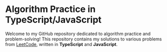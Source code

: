 # Algorithm Practice in TypeScript/JavaScript

Welcome to my GitHub repository dedicated to algorithm practice and problem-solving! This repository contains my solutions to various problems from [LeetCode](https://leetcode.com/), written in **TypeScript** and **JavaScript**.